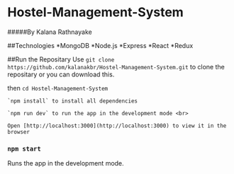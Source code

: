 # Hostel-Management-System

#####By Kalana Rathnayake

##Technologies
*MongoDB
*Node.js
*Express
*React
\*Redux

##Run the Repositary
Use `git clone https://github.com/kalanakbr/Hostel-Management-System.git` to clone the repositary or you can download this.

then `cd Hostel-Management-System`

    `npm install` to install all dependencies

    `npm run dev` to run the app in the development mode <br>

    Open [http://localhost:3000](http://localhost:3000) to view it in the browser

### `npm start`

Runs the app in the development mode.<br>
